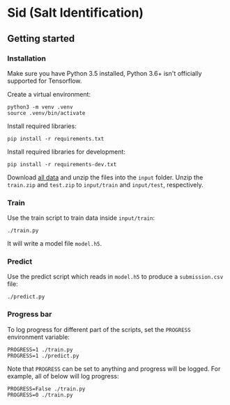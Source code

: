 # Sid (Salt Identification)

## Getting started
### Installation
Make sure you have Python 3.5 installed, Python 3.6+ isn't officially supported
for Tensorflow.

Create a virtual environment:
```
python3 -m venv .venv
source .venv/bin/activate
```

Install required libraries:
```
pip install -r requirements.txt
```

Install required libraries for development:
```
pip install -r requirements-dev.txt
```

Download [all data](https://www.kaggle.com/c/tgs-salt-identification-challenge/data)
and unzip the files into the `input` folder. Unzip the `train.zip` and
`test.zip` to `input/train` and `input/test`, respectively.

### Train
Use the train script to train data inside `input/train`:
```
./train.py
```
It will write a model file `model.h5`.

### Predict
Use the predict script which reads in `model.h5` to produce a `submission.csv`
file:
```
./predict.py
```

### Progress bar
To log progress for different part of the scripts, set the `PROGRESS`
environment variable:
```
PROGRESS=1 ./train.py
PROGRESS=1 ./predict.py
```

Note that `PROGRESS` can be set to anything and progress will be logged. For
example, all of below will log progress:
```
PROGRESS=False ./train.py
PROGRESS=0 ./train.py
```
